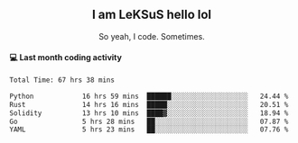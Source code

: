 <h2 align="center">I am LeKSuS hello lol</h2>
<p align="center">So yeah, I code. Sometimes.</p>

#### :computer: Last month coding activity
<!--START_SECTION:waka-->

```txt
Total Time: 67 hrs 38 mins

Python            16 hrs 59 mins  ██████░░░░░░░░░░░░░░░░░░░   24.44 %
Rust              14 hrs 16 mins  █████░░░░░░░░░░░░░░░░░░░░   20.51 %
Solidity          13 hrs 10 mins  ████▓░░░░░░░░░░░░░░░░░░░░   18.94 %
Go                5 hrs 28 mins   ██░░░░░░░░░░░░░░░░░░░░░░░   07.87 %
YAML              5 hrs 23 mins   ██░░░░░░░░░░░░░░░░░░░░░░░   07.76 %
```

<!--END_SECTION:waka-->

